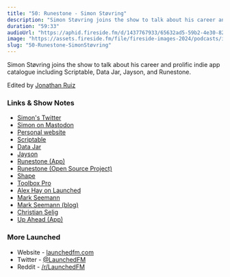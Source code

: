 ```yaml
---
title: "50: Runestone - Simon Støvring"
description: "Simon Støvring joins the show to talk about his career and prolific indie app catalogue including Scriptable, Data Jar, Jayson, and Runestone."
duration: "59:33"
audioUrl: "https://aphid.fireside.fm/d/1437767933/65632ad5-59b2-4e30-82d1-13845dce07dd/5f877d95-cb7a-4613-a34c-17acca397cac.mp3"
image: "https://assets.fireside.fm/file/fireside-images-2024/podcasts/images/6/65632ad5-59b2-4e30-82d1-13845dce07dd/episodes/5/5f877d95-cb7a-4613-a34c-17acca397cac/cover.jpg?v=1"
slug: "50-Runestone-SimonStøvring"
---
```


<p>Simon Støvring joins the show to talk about his career and prolific indie app catalogue including Scriptable, Data Jar, Jayson, and Runestone.</p>

<p>Edited by <a href="https://twitter.com/refactoredd" rel="nofollow">Jonathan Ruiz</a></p>

<h3>Links &amp; Show Notes</h3>

<ul>
<li><a href="https://twitter.com/simonbs" rel="nofollow">Simon&#39;s Twitter</a></li>
<li><a href="https://mastodon.social/@simonbs" rel="nofollow">Simon on Mastodon</a></li>
<li><a href="https://simonbs.dev/" rel="nofollow">Personal website</a></li>
<li><a href="https://scriptable.app/" rel="nofollow">Scriptable</a></li>
<li><a href="https://datajar.app/" rel="nofollow">Data Jar</a></li>
<li><a href="https://jayson.app/" rel="nofollow">Jayson</a></li>
<li><a href="https://runestone.app/" rel="nofollow">Runestone (App)</a></li>
<li><a href="https://github.com/simonbs/runestone" rel="nofollow">Runestone (Open Source Project)</a></li>
<li><a href="https://shape.dk/" rel="nofollow">Shape</a></li>
<li><a href="https://toolboxpro.app/" rel="nofollow">Toolbox Pro</a></li>
<li><a href="https://launchedfm.com/episodes/10-ToolboxPro-AlexHay" rel="nofollow">Alex Hay on Launched</a></li>
<li><a href="https://twitter.com/ploeh" rel="nofollow">Mark Seemann</a></li>
<li><a href="https://blog.ploeh.dk/" rel="nofollow">Mark Seemann (blog)</a></li>
<li><a href="https://twitter.com/ChristianSelig" rel="nofollow">Christian Selig</a></li>
<li><a href="https://upaheadapp.com/" rel="nofollow">Up Ahead (App)</a></li>
</ul>

<h3>More Launched</h3>

<ul>
<li>Website - <a href="https://launchedfm.com" rel="nofollow">launchedfm.com</a></li>
<li>Twitter - <a href="https://twitter.com/launchedfm" rel="nofollow">@LaunchedFM</a></li>
<li>Reddit - <a href="https://www.reddit.com/r/LaunchedFM/" rel="nofollow">/r/LaunchedFM</a></li>
</ul>
